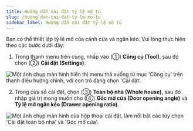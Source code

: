 ```yaml
---
title: Hướng dẫn cài đặt tỷ lệ mở tủ
slug: /huong-dan-cai-dat-ty-le-mo-tu
sidebar_label: Hướng dẫn cài đặt tỷ lệ mở tủ
---
```


Bạn có thể thiết lập tỷ lệ mở của cánh cửa và ngăn kéo. Vui lòng thực hiện theo các bước dưới đây:

1. Trong thanh menu trên cùng, nhấp vào (①) **Công cụ (Tool)**, sau đó chọn (②) **Cài đặt (Settings)**.

![Một ảnh chụp màn hình hiển thị menu thả xuống từ mục 'Công cụ' trên thanh điều hướng chính, với con trỏ đang chọn 'Cài đặt'.](https://storage.googleapis.com/jegavn_kb/image_jegavn/397.1.jpg)

2. Trong cửa sổ cài đặt, chọn (③) **Toàn bộ nhà (Whole house)**, sau đó nhập giá trị mong muốn cho (④) **Góc mở cửa (Door opening angle)** và **Tỷ lệ mở ngăn kéo (Drawer opening ratio)**.

![Một ảnh chụp màn hình của hộp thoại cài đặt, làm nổi bật các tùy chọn 'Cài đặt toàn bộ nhà' và 'Góc mở cửa'.](https://storage.googleapis.com/jegavn_kb/image_jegavn/397.2.jpg)